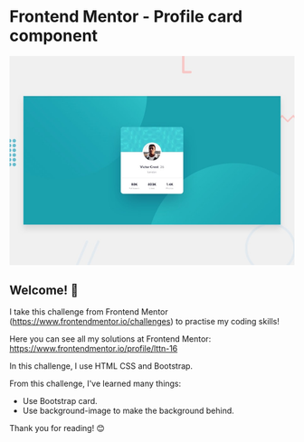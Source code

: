 # Frontend Mentor - Profile card component

![Design preview for the Profile card component coding challenge](./design/desktop-preview.jpg)

## Welcome! 👋

I take this challenge from Frontend Mentor (https://www.frontendmentor.io/challenges) to practise my coding skills!

Here you can see all my solutions at Frontend Mentor: https://www.frontendmentor.io/profile/lttn-16

In this challenge, I use HTML CSS and Bootstrap. 

From this challenge, I've learned many things:

- Use Bootstrap card.
- Use background-image to make the background behind.

Thank you for reading! 😊
